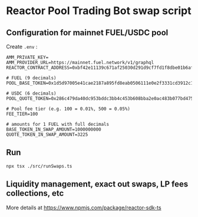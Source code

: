 # Reactor Pool Trading Bot swap script

## Configuration for mainnet FUEL/USDC pool

Create `.env` :

```
AMM_PRIVATE_KEY=
AMM_PROVIDER_URL=https://mainnet.fuel.network/v1/graphql
REACTOR_CONTRACT_ADDRESS=0xbf42e11139c671af25030d291d9cf7fd1f8dbe01b6af69f5a8eda097544e3b7e

# FUEL (9 decimals)
POOL_BASE_TOKEN=0x1d5d97005e41cae2187a895fd8eab0506111e0e2f3331cd3912c15c24e3c1d82

# USDC (6 decimals)
POOL_QUOTE_TOKEN=0x286c479da40dc953bddc3bb4c453b608bba2e0ac483b077bd475174115395e6b

# Pool fee tier (e.g. 100 = 0.01%, 500 = 0.05%)
FEE_TIER=100

# amounts for 1 FUEL with full decimals
BASE_TOKEN_IN_SWAP_AMOUNT=1000000000
QUOTE_TOKEN_IN_SWAP_AMOUNT=3225
```

## Run

```shell
npx tsx ./src/runSwaps.ts
```

## Liquidity management, exact out swaps, LP fees collections, etc

More details at https://www.npmjs.com/package/reactor-sdk-ts
